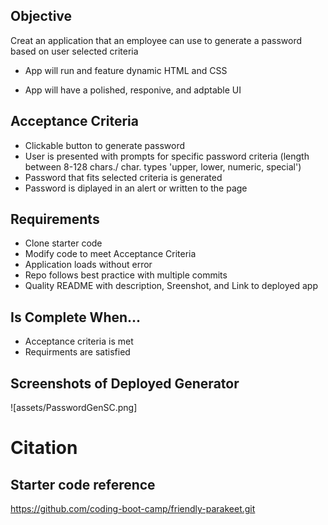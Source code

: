 ## Objective
Creat an application that an employee can use to generate a password based on user selected criteria

- App will run and feature dynamic HTML and CSS

- App will have a  polished, responive, and adptable UI 

## Acceptance Criteria

* Clickable button to generate password
* User is presented with prompts for specific password criteria (length between 8-128 chars./ char. types 'upper, lower, numeric, special')
* Password that fits selected criteria is generated
* Password is diplayed in an alert or written to the page

## Requirements
* Clone starter code
* Modify code to meet Acceptance Criteria
* Application loads without error
* Repo follows best practice with multiple commits
* Quality README with description, Sreenshot, and Link to deployed app

## Is Complete When...
* Acceptance criteria is met 
* Requirments are satisfied

## Screenshots of Deployed Generator
![assets/PasswordGenSC.png]


# Citation 
## Starter code reference
https://github.com/coding-boot-camp/friendly-parakeet.git
